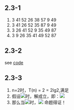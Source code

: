 ## 2.3-1 ##
1. 3 41 52 26 38 57 9 49
2. 3 41 26 52 35 87 9 49
3. 3 26 41 52 9 35 49 87
4. 3 9 26 35 41 49 52 87

## 2.3-2 ##
see [code](merge_sort.py)

## 2.3-3 ##
1. n=2时，T(n) = 2 = 2lg2,满足
2. 假设![][1]时，解成立，即：![][2]
3. 那么当![][3]时，![][4]
命题得证！

[1]: http://latex.codecogs.com/gif.latex?n=2^k
[2]: http://latex.codecogs.com/gif.latex?T(2^k)=2T(2^{k-1})+2^k=2^k\lg{2^k}=k2^k
[3]: http://latex.codecogs.com/gif.latex?n=2^{k+1}
[4]: http://latex.codecogs.com/gif.latex?T(n)=T(2^{k+1})=2T(2^k)+2^{k+1}=k2^{k+1}+2^{k+1}=2^{k+1}(k+1)=n\lg{n}